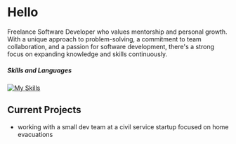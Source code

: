 # Hello

Freelance Software Developer who values mentorship and personal growth. With a unique approach to problem-solving, a commitment to team collaboration, and a passion for software development, there's a strong focus on expanding knowledge and skills continuously. 


##### Skills and Languages 
[![My Skills](https://skillicons.dev/icons?i=html,css,js,react,ts,express,postgres,py,django,go,rust,git,github,unreal,nodejs,figma&perline=4)](https://skillicons.dev)


##  Current Projects 

- working with a small dev team at a civil service startup focused on home evacuations

   
